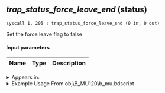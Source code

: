 ## *trap_status_force_leave_end* (status)

`syscall 1, 205 ; trap_status_force_leave_end (0 in, 0 out)`

Set the force leave flag to false

#### Input parameters
| Name | Type | Description
|------|------|------------




<details>
	<summary>Appears in:</summary>
| filename | Entity (obj)
|----------|-------------
| obj\B_MU120\b_mu.bdscript       | ((B) Storm Rider)          
| obj\B_NM000\b_nm.bdscript       | ((B) Oogie Boogie)          
| obj\N_EX760_BTL\n_ex.bdscript       | ((B) Pete (BTL))          
| obj\N_EX760_BTL_WILLY\n_ex.bdscript       | ((N) Pete (BTL_WILLY) (EX))          

</details>

<details>
	<summary>Example Usage From obj\B_MU120\b_mu.bdscript</summary>
```
L6971:
 popToSp 0
 pushFromFWp W4708
 pushImm 1
 sub 
 eqz 
 jz L7019
 syscall 1, 205 ; trap_status_force_leave_end (0 in, 0 out)
 pushImm 0
 popToWp W4708
 pushFromFSp 0
 syscall 1, 84 ; trap_obj_sheet (1 in, 1 out)
 pushImm 0
 syscall 1, 230 ; trap_sheet_hp_rate (2 in, 1 out)
 pushImmf 0.7
 subf 
 supzf 
 jz L7012
 pushImm 97
 syscall 1, 203 ; trap_unit_enable (1 in, 0 out)
 jmp L7017
```
</details>

